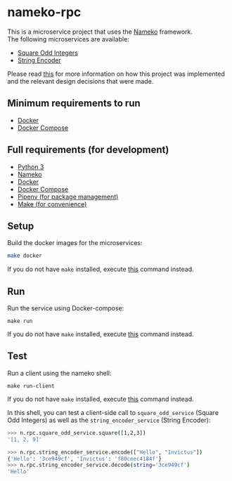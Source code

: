 # nameko-rpc

This is a microservice project that uses the [Nameko](https://github.com/nameko/nameko) framework.  
The following microservices are available:  
- [Square Odd Integers](square-odd-integers/README.md)
- [String Encoder](string-encoder/README.md)

Please read [this](Research.md) for more information on how this project was implemented and the relevant design decisions that were made.

## Minimum requirements to run
- [Docker](https://docs.docker.com/get-docker/)
- [Docker Compose](https://docs.docker.com/compose/install/)

## Full requirements (for development)
- [Python 3](https://www.python.org/downloads/)
- [Nameko](https://github.com/nameko/nameko)
- [Docker](https://docs.docker.com/get-docker/)
- [Docker Compose](https://docs.docker.com/compose/install/)
- [Pipenv (for package management)](https://pypi.org/project/pipenv/)
- [Make (for convenience)](https://www.gnu.org/software/make/manual/make.html)

## Setup

Build the docker images for the microservices:
```bash
make docker
```

If you do not have `make` installed, execute [this](Makefile#L2-L3) command instead. 

## Run

Run the service using Docker-compose:
```
make run
```

If you do not have `make` installed, execute [this](Makefile#L5) command instead.

## Test

Run a client using the nameko shell:
```
make run-client
```

If you do not have `make` installed, execute [this](Makefile#L8) command instead.

In this shell, you can test a client-side call to `square_odd_service` (Square Odd Integers) as well as the `string_encoder_service` (String Encoder):
```bash
>>> n.rpc.square_odd_service.square([1,2,3])
'[1, 2, 9]'

>>> n.rpc.string_encoder_service.encode(["Hello", "Invictus"])
{'Hello': '3ce949cf', 'Invictus': 'f80ceec4184f'}
>>> n.rpc.string_encoder_service.decode(string='3ce949cf')
'Hello'
```

